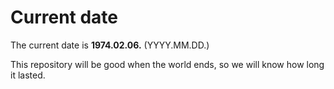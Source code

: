 # Current date

The current date is **1974.02.06.** (YYYY.MM.DD.)

This repository will be good when the world ends, so we will know how long it lasted.